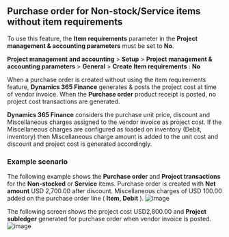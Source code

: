## Purchase order for Non-stock/Service items without item requirements

To use this feature, the **Item requirements** parameter in the **Project management & accounting parameters** must be set to **No**.

**Project management and accounting** \> **Setup** \> **Project management & accounting parameters** \> **General** \> **Create Item requirements** : **No**

When a purchase order is created without using the item requirements feature, **Dynamics 365 Finance** generates & posts the project cost at time of vendor invoice. When the **Purchase order** product receipt is posted, no project cost transactions are generated.

**Dynamics 365 Finance** considers the purchase unit price, discount and Miscellaneous charges assigned to the vendor invoice as project cost. If the Miscellaneous charges are configured as loaded on inventory (Debit, inventory) then Miscellaneous charge amount is added to the unit cost and discount and project cost is generated accordingly.

### Example scenario

The following example shows the **Purchase order** and **Project transactions** for the **Non-stocked** or **Service** items. Purchase order is created with **Net amount** USD 2,700.00 after discount. Miscellaneous charges of USD 100.00 added on the purchase order line ( **Item, Debit** ).
![image](https://user-images.githubusercontent.com/103096040/220301641-f17887ad-8aa4-4e0e-a7dc-55ad5ab17f6b.png)


The following screen shows the project cost USD2,800.00 and **Project subledger** generated for purchase order when vendor invoice is posted. 
![image](https://user-images.githubusercontent.com/103096040/220301766-9137d971-5d98-4e7b-bcf2-c30653bff97a.png)

